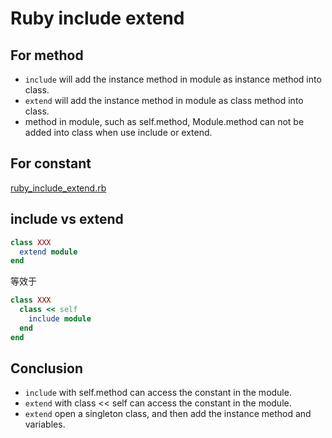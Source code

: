 # Ruby include extend

## For method

- `include` will add the instance method in module as instance method into class.
- `extend` will add the instance method in module as class method into class.
- method in module, such as self.method, Module.method can not be added into class when use include or extend.

## For constant

[ruby_include_extend.rb](src/ruby_include_extend.rb)

## include vs extend

```ruby
class XXX
  extend module
end
```

等效于

```ruby
class XXX
  class << self
    include module
  end
end
```

## Conclusion

- `include` with self.method can access the constant in the module.
- `extend` with class << self can access the constant in the module.
- `extend` open a singleton class, and then add the instance method and variables.
